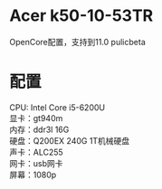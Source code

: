 # Acer k50-10-53TR
OpenCore配置，支持到11.0 pulicbeta
# 配置
CPU: Intel Core i5-6200U  
显卡：gt940m  
内存：ddr3l 16G  
硬盘：Q200EX 240G 1T机械硬盘  
声卡：ALC255  
网卡：usb网卡  
屏幕：1080p  

